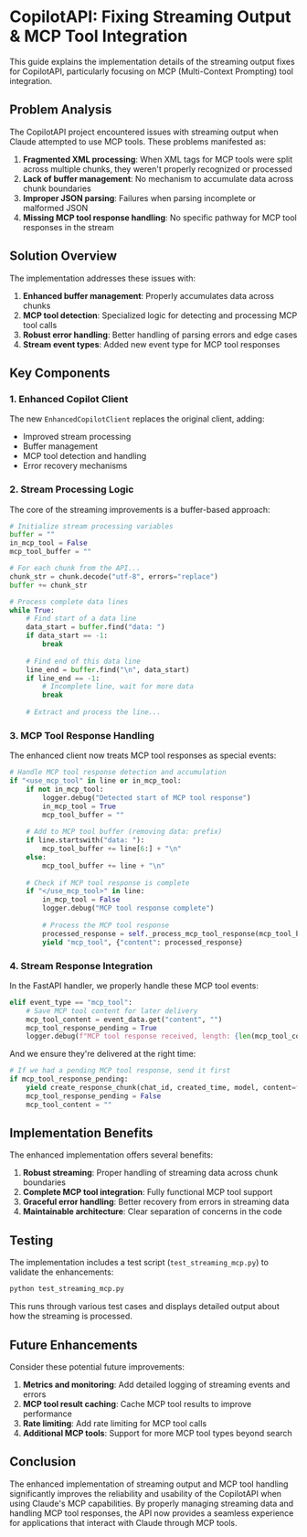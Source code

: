 # CopilotAPI: Fixing Streaming Output & MCP Tool Integration

This guide explains the implementation details of the streaming output fixes for CopilotAPI, particularly focusing on MCP (Multi-Context Prompting) tool integration.

## Problem Analysis

The CopilotAPI project encountered issues with streaming output when Claude attempted to use MCP tools. These problems manifested as:

1. **Fragmented XML processing**: When XML tags for MCP tools were split across multiple chunks, they weren't properly recognized or processed
2. **Lack of buffer management**: No mechanism to accumulate data across chunk boundaries
3. **Improper JSON parsing**: Failures when parsing incomplete or malformed JSON
4. **Missing MCP tool response handling**: No specific pathway for MCP tool responses in the stream

## Solution Overview

The implementation addresses these issues with:

1. **Enhanced buffer management**: Properly accumulates data across chunks
2. **MCP tool detection**: Specialized logic for detecting and processing MCP tool calls
3. **Robust error handling**: Better handling of parsing errors and edge cases
4. **Stream event types**: Added new event type for MCP tool responses

## Key Components

### 1. Enhanced Copilot Client

The new `EnhancedCopilotClient` replaces the original client, adding:

- Improved stream processing
- Buffer management
- MCP tool detection and handling
- Error recovery mechanisms

### 2. Stream Processing Logic

The core of the streaming improvements is a buffer-based approach:

```python
# Initialize stream processing variables
buffer = ""
in_mcp_tool = False
mcp_tool_buffer = ""

# For each chunk from the API...
chunk_str = chunk.decode("utf-8", errors="replace")
buffer += chunk_str

# Process complete data lines
while True:
    # Find start of a data line
    data_start = buffer.find("data: ")
    if data_start == -1:
        break
    
    # Find end of this data line
    line_end = buffer.find("\n", data_start)
    if line_end == -1:
        # Incomplete line, wait for more data
        break
    
    # Extract and process the line...
```

### 3. MCP Tool Response Handling

The enhanced client now treats MCP tool responses as special events:

```python
# Handle MCP tool response detection and accumulation
if "<use_mcp_tool" in line or in_mcp_tool:
    if not in_mcp_tool:
        logger.debug("Detected start of MCP tool response")
        in_mcp_tool = True
        mcp_tool_buffer = ""
    
    # Add to MCP tool buffer (removing data: prefix)
    if line.startswith("data: "):
        mcp_tool_buffer += line[6:] + "\n"
    else:
        mcp_tool_buffer += line + "\n"
    
    # Check if MCP tool response is complete
    if "</use_mcp_tool>" in line:
        in_mcp_tool = False
        logger.debug("MCP tool response complete")
        
        # Process the MCP tool response
        processed_response = self._process_mcp_tool_response(mcp_tool_buffer)
        yield "mcp_tool", {"content": processed_response}
```

### 4. Stream Response Integration

In the FastAPI handler, we properly handle these MCP tool events:

```python
elif event_type == "mcp_tool":
    # Save MCP tool content for later delivery
    mcp_tool_content = event_data.get("content", "")
    mcp_tool_response_pending = True
    logger.debug(f"MCP tool response received, length: {len(mcp_tool_content)}")
```

And we ensure they're delivered at the right time:

```python
# If we had a pending MCP tool response, send it first
if mcp_tool_response_pending:
    yield create_response_chunk(chat_id, created_time, model, content=f"\n\n{mcp_tool_content}\n\n")
    mcp_tool_response_pending = False
    mcp_tool_content = ""
```

## Implementation Benefits

The enhanced implementation offers several benefits:

1. **Robust streaming**: Proper handling of streaming data across chunk boundaries
2. **Complete MCP tool integration**: Fully functional MCP tool support
3. **Graceful error handling**: Better recovery from errors in streaming data
4. **Maintainable architecture**: Clear separation of concerns in the code

## Testing

The implementation includes a test script (`test_streaming_mcp.py`) to validate the enhancements:

```bash
python test_streaming_mcp.py
```

This runs through various test cases and displays detailed output about how the streaming is processed.

## Future Enhancements

Consider these potential future improvements:

1. **Metrics and monitoring**: Add detailed logging of streaming events and errors
2. **MCP tool result caching**: Cache MCP tool results to improve performance
3. **Rate limiting**: Add rate limiting for MCP tool calls
4. **Additional MCP tools**: Support for more MCP tool types beyond search

## Conclusion

The enhanced implementation of streaming output and MCP tool handling significantly improves the reliability and usability of the CopilotAPI when using Claude's MCP capabilities. By properly managing streaming data and handling MCP tool responses, the API now provides a seamless experience for applications that interact with Claude through MCP tools.
